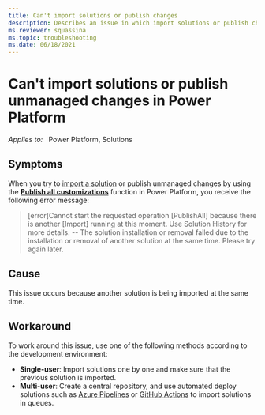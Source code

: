 ```yaml
---
title: Can't import solutions or publish changes
description: Describes an issue in which import solutions or publish changes fails in Power Platform. Provides workarounds.
ms.reviewer: squassina
ms.topic: troubleshooting
ms.date: 06/18/2021
---
```

# Can't import solutions or publish unmanaged changes in Power Platform

_Applies to:_ &nbsp; Power Platform, Solutions

## Symptoms

When you try to [import a solution](/powerapps/maker/data-platform/import-update-export-solutions) or publish unmanaged changes by using the [**Publish all customizations**](/powerapps/maker/data-platform/create-solution#publish-changes) function in Power Platform, you receive the following error message:

> [error]Cannot start the requested operation [PublishAll] because there is another [Import] running at this moment.
Use Solution History for more details. -- The solution installation or removal failed due to the installation or
removal of another solution at the same time. Please try again later.

## Cause

This issue occurs because another solution is being imported at the same time.

## Workaround

To work around this issue, use one of the following methods according to the development environment:

- **Single-user**: Import solutions one by one and make sure that the previous solution is imported.
- **Multi-user**: Create a central repository, and use automated deploy solutions such as [Azure Pipelines](https://azure.microsoft.com/services/devops/pipelines) or [GitHub Actions](https://docs.github.com/actions) to import solutions in queues.
